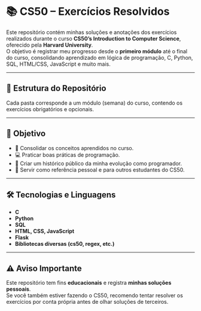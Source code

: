 # 📚 CS50 – Exercícios Resolvidos

Este repositório contém minhas soluções e anotações dos exercícios realizados durante o curso **CS50’s Introduction to Computer Science**, oferecido pela **Harvard University**.  
O objetivo é registrar meu progresso desde o **primeiro módulo** até o final do curso, consolidando aprendizado em lógica de programação, C, Python, SQL, HTML/CSS, JavaScript e muito mais.  

---

## 🚀 Estrutura do Repositório

Cada pasta corresponde a um módulo (semana) do curso, contendo os exercícios obrigatórios e opcionais.

---

## 📌 Objetivo

- 📖 Consolidar os conceitos aprendidos no curso.  
- 💻 Praticar boas práticas de programação.  
- 📝 Criar um histórico público da minha evolução como programador.  
- 🚀 Servir como referência pessoal e para outros estudantes do CS50.  

---

## 🛠️ Tecnologias e Linguagens

- **C**  
- **Python**  
- **SQL**  
- **HTML, CSS, JavaScript**  
- **Flask**  
- **Bibliotecas diversas (cs50, regex, etc.)**

---

## ⚠️ Aviso Importante

Este repositório tem fins **educacionais** e registra **minhas soluções pessoais**.  
Se você também estiver fazendo o CS50, recomendo tentar resolver os exercícios por conta própria antes de olhar soluções de terceiros.  
